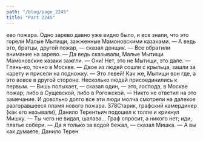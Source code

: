 ```yaml
---
path: "/blog/page_2245"
title: "Part 2245"
---
```


ево пожара. Одно зарево давно уже видно было, и все знали, что это горели Малые Мытищи, зажженные Мамоновскими казаками.
— А ведь это, братцы, другой пожар, — сказал денщик. — Все обратили внимание на зарево.
— Да ведь сказывали, Малые Мытищи Мамоновские казаки зажгли. — Они! Нет, это не Мытищи, это дале. — Глянь-ко, точно в Москве. — Двое из людей сошли с крыльца, зашли за карету и присели на подножку. — Это левей! Как же, Мытищи вон где, а это вовсе в другой стороне. Несколько людей присоединились к первым. — Вишь полыхает, — сказал один, — это, господа, в Москве пожар; либо в Сущевской, либо в Рогожской. — Никто не ответил на это замечание. И довольно долго все эти люди молча смотрели на далекое разгоравшееся пламя нового пожара.
378Старик, графский камердинер (как его называли), Данило Терентьич подошел к толпе и крикнул Мишку.
— Ты чего не видал, шалава... Граф спросит, а никого нет; иди, платье собери.
— Да я только за водой бежал, — сказал Мишка.
— А вы как думаете, Данило Терен
